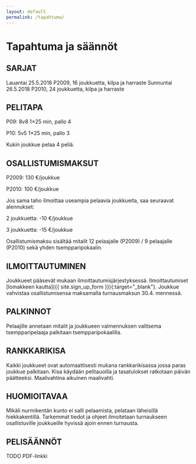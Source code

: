 ```yaml
---
layout: default
permalink: /tapahtuma/
---
```


# Tapahtuma ja säännöt

## SARJAT

Lauantai 25.5.2018 P2009, 16 joukkuetta, kilpa ja harraste
Sunnuntai 26.5.2018 P2010, 24 joukkuetta, kilpa ja harraste

## PELITAPA

P09: 8v8 1×25 min, pallo 4

P10: 5v5 1×25 min, pallo 3

Kukin joukkue pelaa 4 peliä.


## OSALLISTUMISMAKSUT

P2009: 130 €/joukkue

P2010: 100 €/joukkue

Jos sama taho ilmoittaa useampia pelaavia joukkueita, saa seuraavat alennukset:

2 joukkuetta: -10 €/joukkue

3 joukkuetta: -15 €/joukkue

Osallistumismaksu sisältää mitalit 12 pelaajalle (P2009) / 9 pelaajalle (P2010) sekä yhden tsempparipokaalin.


## ILMOITTAUTUMINEN

Joukkueet pääsevät mukaan ilmoittautumisjärjestyksessä.
Ilmoittautumiset [lomakkeen kautta]({{ site.sign_up_form }}){:target="_blank"}. Joukkue
vahvistaa osallistumisensa maksamalla turnausmaksun 30.4. mennessä.


## PALKINNOT

Pelaajille annetaan mitalit ja joukkueen valmennuksen valitsema tsempparipelaaja palkitaan tsempparipokaalilla.


## RANKKARIKISA

Kaikki joukkueet ovat automaattisesti mukana rankkarikisassa jossa
paras joukkue palkitaan. Kisa käydään pelitauoilla ja tasatulokset
ratkotaan päivän päätteeksi. Maalivahtina aikuinen maalivahti.


## HUOMIOITAVAA

Mikäli nurmikentän kunto ei salli pelaamista, pelataan läheisillä
hiekkakentillä. Tarkemmat tiedot ja ohjeet ilmoitetaan turnaukseen
osallistuville joukkueille hyvissä ajoin ennen turnausta.


## PELISÄÄNNÖT

TODO PDF-linkki
